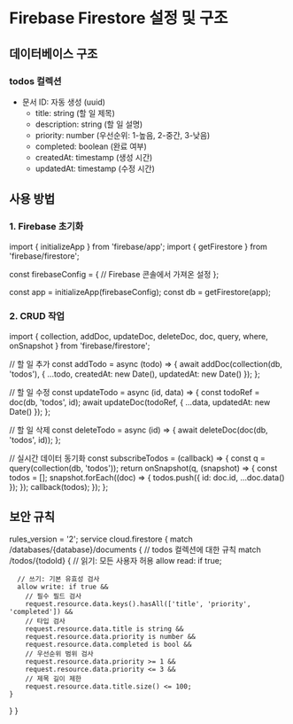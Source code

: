 # Firebase Firestore 설정 및 구조



## 데이터베이스 구조

### todos 컬렉션
- 문서 ID: 자동 생성 (uuid)
  - title: string (할 일 제목)
  - description: string (할 일 설명)
  - priority: number (우선순위: 1-높음, 2-중간, 3-낮음)
  - completed: boolean (완료 여부)
  - createdAt: timestamp (생성 시간)
  - updatedAt: timestamp (수정 시간)



## 사용 방법

### 1. Firebase 초기화
import { initializeApp } from 'firebase/app';
import { getFirestore } from 'firebase/firestore';

const firebaseConfig = {
  // Firebase 콘솔에서 가져온 설정
};

const app = initializeApp(firebaseConfig);
const db = getFirestore(app);

### 2. CRUD 작업
import { collection, addDoc, updateDoc, deleteDoc, doc, query, where, onSnapshot } from 'firebase/firestore';

// 할 일 추가
const addTodo = async (todo) => {
  await addDoc(collection(db, 'todos'), {
    ...todo,
    createdAt: new Date(),
    updatedAt: new Date()
  });
};

// 할 일 수정
const updateTodo = async (id, data) => {
  const todoRef = doc(db, 'todos', id);
  await updateDoc(todoRef, {
    ...data,
    updatedAt: new Date()
  });
};

// 할 일 삭제
const deleteTodo = async (id) => {
  await deleteDoc(doc(db, 'todos', id));
};

// 실시간 데이터 동기화
const subscribeTodos = (callback) => {
  const q = query(collection(db, 'todos'));
  return onSnapshot(q, (snapshot) => {
    const todos = [];
    snapshot.forEach((doc) => {
      todos.push({ id: doc.id, ...doc.data() });
    });
    callback(todos);
  });
};



## 보안 규칙
rules_version = '2';
service cloud.firestore {
  match /databases/{database}/documents {
    // todos 컬렉션에 대한 규칙
    match /todos/{todoId} {
      // 읽기: 모든 사용자 허용
      allow read: if true;
      
      // 쓰기: 기본 유효성 검사
      allow write: if true && 
        // 필수 필드 검사
        request.resource.data.keys().hasAll(['title', 'priority', 'completed']) &&
        // 타입 검사
        request.resource.data.title is string &&
        request.resource.data.priority is number &&
        request.resource.data.completed is bool &&
        // 우선순위 범위 검사
        request.resource.data.priority >= 1 &&
        request.resource.data.priority <= 3 &&
        // 제목 길이 제한
        request.resource.data.title.size() <= 100;
    }
  }
}